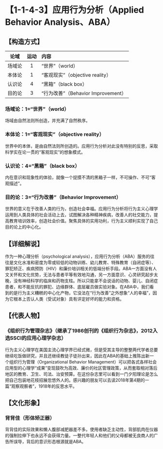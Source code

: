 # 【1-1-4-3】应用行为分析（Applied Behavior Analysis、ABA）
## 【构造方式】
| 论域 | 运动           | 内容 |
|:----:|:----------------:|:-----|
| 场域论   |1 |  “世界”（world）  |
| 本体论   | 1|  “客观现实”（objective reality）  |
| 认识论   | 4| “黑箱”（black box）   |
| 目的论   | 3|  “行为改善”（Behavior Improvement）  |

### 场域论：1=“世界”（world）
场域由自然法则所创造，并充满了自然秩序。
### 本体论：1=“客观现实”（objective reality）
世界中的本体，是由自然法则所创造的。应用行为分析对此没有特别的反思，采取科学实在论一贯的“客观现实”的想象模式。
### 认识论：4=“黑箱”（black box）
内在意识和现象性的体验，就像一个捉摸不清的黑箱子一样，不可操作、不可“客观描述”。
### 目的论：3=“行为改善”（Behavior Improvement）
世界的意义在于改善人类的行为，创造社会幸福。应用行为分析将行为主义心理学运用到人类具体的社会活动上去，试图解决各种精神疾病，改善人的社交能力，提高教育培训效率，创造社会价值。聚焦具体的实用功利，行为主义顺利实现了自己目的论上的中心化。

## 【详细解说】
作为一种心理分析（psychological analysis），应用行为分析（ABA）服务的往往是文化水准和密度为零或较低的动物训练、幼儿教育、特殊教育（自闭症等）、罪犯矫正、疾病预防（HIV）和廉价培训相关的低端分析手段。ABA一方面没有人文关怀和文化优势，无法与患者平等有效地沟通，另一方面意识、心灵研究起步太晚，没有神经科学的临床和药物支柱。所以只能拿不会说话的动物、婴儿、自闭症患者，和不能反抗的罪犯、边缘群体、底层雇员做实验对象。在ABA中，我们看到的是行为主义糟糕的中心化产物，它没法在“行为改善”之外想象“人的幸福”，因为它根本上否认人类（受试对象）具有评定好坏的能力和资格。
## 【代表人物】
### 《组织行为管理杂志》（继承了1986创刊的《组织行为杂志》，2012入选SSCI的应用心理学杂志）
行为主义心理学在美国主流心理学界已经式微，但是受其主导的整整两代学者总要继续吃饭做研究，并且还继续教徒子徒孙出来，因此在ABA的基础上推陈出新一个组织行为管理（Organizational Behavior Management）可以把各式各样社会应用型的心理学“成果”变现鼓吹为高效、廉价的社区管理政策，从而套取相对落后地区的教育、卫生、司法、治安预算。在这份杂志里可以看到一门夕阳理论是怎么把自己包装地花枝招展忽悠外人的。感兴趣的朋友可以去读2018年第4期的一篇“观察观察者”，1918年的反思水平。
## 【文化形象】
### 背背佳（形体矫正器）
背背佳的实际效果和懒人腹部减肥器差不多。使用者缺乏主动性，背部肌肉在仪器的强制拉伸下也永远不会获得力量。一整代年轻人和他们的父母都被无良商人的广告所误导，背后的意识形态根源就是ABA。
